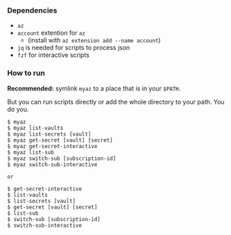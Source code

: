 
### Dependencies
- ```az```
- ```account``` extention for ```az```
    - (install with ```az extension add --name account```)
- ```jq``` is needed for scripts to process json
- ```fzf``` for interactive scripts


### How to run
<b>Recommended:</b> symlink ```myaz``` to a place that is in your ```$PATH```.

But you can run scripts directly or add the whole directory to your path. You do you.

```
$ myaz 
$ myaz list-vaults 
$ myaz list-secrets [vault] 
$ myaz get-secret [vault] [secret]
$ myaz get-secret-interactive
$ myaz list-sub
$ myaz switch-sub [subscription-id]
$ myaz switch-sub-interactive

or

$ get-secret-interactive
$ list-vaults 
$ list-secrets [vault] 
$ get-secret [vault] [secret]
$ list-sub
$ switch-sub [subscription-id]
$ switch-sub-interactive
```
